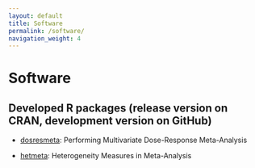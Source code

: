 ```yaml
---
layout: default
title: Software
permalink: /software/
navigation_weight: 4
---
```


Software
========

## Developed R packages (release version on CRAN, development version on GitHub)

- [dosresmeta](/software/dosresmeta.html): Performing Multivariate Dose-Response Meta-Analysis

- [hetmeta](/software/hetmeta.html): Heterogeneity Measures in Meta-Analysis